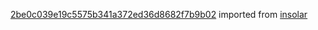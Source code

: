 [2be0c039e19c5575b341a372ed36d8682f7b9b02](https://github.com/insolar/insolar/commit/2be0c039e19c5575b341a372ed36d8682f7b9b02) imported from [insolar](https://github.com/insolar/insolar)
